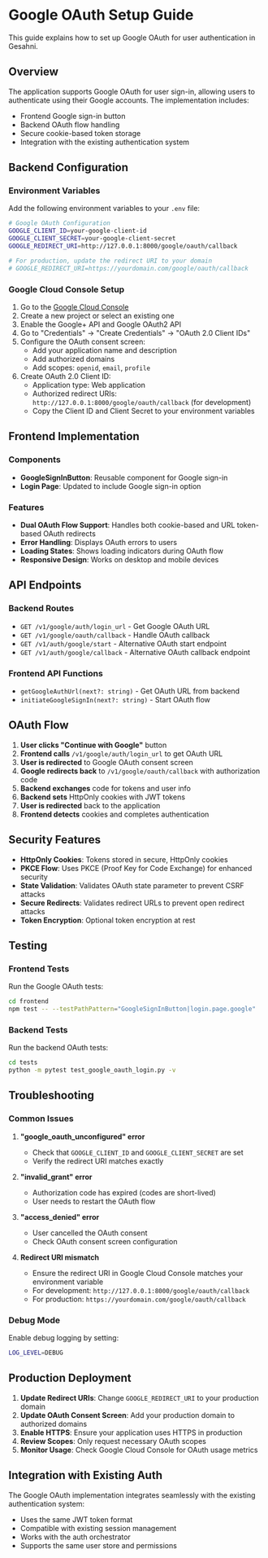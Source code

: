 # Google OAuth Setup Guide

This guide explains how to set up Google OAuth for user authentication in Gesahni.

## Overview

The application supports Google OAuth for user sign-in, allowing users to authenticate using their Google accounts. The implementation includes:

- Frontend Google sign-in button
- Backend OAuth flow handling
- Secure cookie-based token storage
- Integration with the existing authentication system

## Backend Configuration

### Environment Variables

Add the following environment variables to your `.env` file:

```bash
# Google OAuth Configuration
GOOGLE_CLIENT_ID=your-google-client-id
GOOGLE_CLIENT_SECRET=your-google-client-secret
GOOGLE_REDIRECT_URI=http://127.0.0.1:8000/google/oauth/callback

# For production, update the redirect URI to your domain
# GOOGLE_REDIRECT_URI=https://yourdomain.com/google/oauth/callback
```

### Google Cloud Console Setup

1. Go to the [Google Cloud Console](https://console.cloud.google.com/)
2. Create a new project or select an existing one
3. Enable the Google+ API and Google OAuth2 API
4. Go to "Credentials" → "Create Credentials" → "OAuth 2.0 Client IDs"
5. Configure the OAuth consent screen:
   - Add your application name and description
   - Add authorized domains
   - Add scopes: `openid`, `email`, `profile`
6. Create OAuth 2.0 Client ID:
   - Application type: Web application
   - Authorized redirect URIs: `http://127.0.0.1:8000/google/oauth/callback` (for development)
   - Copy the Client ID and Client Secret to your environment variables

## Frontend Implementation

### Components

- **GoogleSignInButton**: Reusable component for Google sign-in
- **Login Page**: Updated to include Google sign-in option

### Features

- **Dual OAuth Flow Support**: Handles both cookie-based and URL token-based OAuth redirects
- **Error Handling**: Displays OAuth errors to users
- **Loading States**: Shows loading indicators during OAuth flow
- **Responsive Design**: Works on desktop and mobile devices

## API Endpoints

### Backend Routes

- `GET /v1/google/auth/login_url` - Get Google OAuth URL
- `GET /v1/google/oauth/callback` - Handle OAuth callback
- `GET /v1/auth/google/start` - Alternative OAuth start endpoint
- `GET /v1/auth/google/callback` - Alternative OAuth callback endpoint

### Frontend API Functions

- `getGoogleAuthUrl(next?: string)` - Get OAuth URL from backend
- `initiateGoogleSignIn(next?: string)` - Start OAuth flow

## OAuth Flow

1. **User clicks "Continue with Google"** button
2. **Frontend calls** `/v1/google/auth/login_url` to get OAuth URL
3. **User is redirected** to Google OAuth consent screen
4. **Google redirects back** to `/v1/google/oauth/callback` with authorization code
5. **Backend exchanges** code for tokens and user info
6. **Backend sets** HttpOnly cookies with JWT tokens
7. **User is redirected** back to the application
8. **Frontend detects** cookies and completes authentication

## Security Features

- **HttpOnly Cookies**: Tokens stored in secure, HttpOnly cookies
- **PKCE Flow**: Uses PKCE (Proof Key for Code Exchange) for enhanced security
- **State Validation**: Validates OAuth state parameter to prevent CSRF attacks
- **Secure Redirects**: Validates redirect URLs to prevent open redirect attacks
- **Token Encryption**: Optional token encryption at rest

## Testing

### Frontend Tests

Run the Google OAuth tests:

```bash
cd frontend
npm test -- --testPathPattern="GoogleSignInButton|login.page.google"
```

### Backend Tests

Run the backend OAuth tests:

```bash
cd tests
python -m pytest test_google_oauth_login.py -v
```

## Troubleshooting

### Common Issues

1. **"google_oauth_unconfigured" error**
   - Check that `GOOGLE_CLIENT_ID` and `GOOGLE_CLIENT_SECRET` are set
   - Verify the redirect URI matches exactly

2. **"invalid_grant" error**
   - Authorization code has expired (codes are short-lived)
   - User needs to restart the OAuth flow

3. **"access_denied" error**
   - User cancelled the OAuth consent
   - Check OAuth consent screen configuration

4. **Redirect URI mismatch**
   - Ensure the redirect URI in Google Cloud Console matches your environment variable
   - For development: `http://127.0.0.1:8000/google/oauth/callback`
   - For production: `https://yourdomain.com/google/oauth/callback`

### Debug Mode

Enable debug logging by setting:

```bash
LOG_LEVEL=DEBUG
```

## Production Deployment

1. **Update Redirect URIs**: Change `GOOGLE_REDIRECT_URI` to your production domain
2. **Update OAuth Consent Screen**: Add your production domain to authorized domains
3. **Enable HTTPS**: Ensure your application uses HTTPS in production
4. **Review Scopes**: Only request necessary OAuth scopes
5. **Monitor Usage**: Check Google Cloud Console for OAuth usage metrics

## Integration with Existing Auth

The Google OAuth implementation integrates seamlessly with the existing authentication system:

- Uses the same JWT token format
- Compatible with existing session management
- Works with the auth orchestrator
- Supports the same user store and permissions
